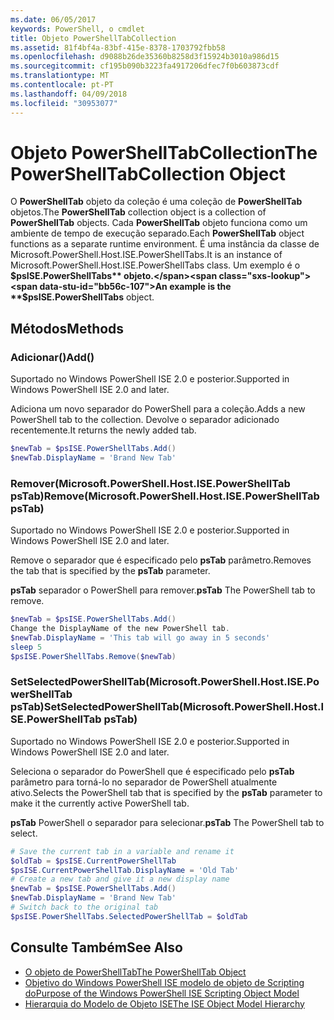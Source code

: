 ```yaml
---
ms.date: 06/05/2017
keywords: PowerShell, o cmdlet
title: Objeto PowerShellTabCollection
ms.assetid: 81f4bf4a-83bf-415e-8378-1703792fbb58
ms.openlocfilehash: d9088b26de35360b8258d3f15924b3010a986d15
ms.sourcegitcommit: cf195b090b3223fa4917206dfec7f0b603873cdf
ms.translationtype: MT
ms.contentlocale: pt-PT
ms.lasthandoff: 04/09/2018
ms.locfileid: "30953077"
---
```

# <a name="the-powershelltabcollection-object"></a><span data-ttu-id="bb56c-103">Objeto PowerShellTabCollection</span><span class="sxs-lookup"><span data-stu-id="bb56c-103">The PowerShellTabCollection Object</span></span>

<span data-ttu-id="bb56c-104">O **PowerShellTab** objeto da coleção é uma coleção de **PowerShellTab** objetos.</span><span class="sxs-lookup"><span data-stu-id="bb56c-104">The **PowerShellTab** collection object is a collection of **PowerShellTab** objects.</span></span> <span data-ttu-id="bb56c-105">Cada **PowerShellTab** objeto funciona como um ambiente de tempo de execução separado.</span><span class="sxs-lookup"><span data-stu-id="bb56c-105">Each **PowerShellTab** object functions as a separate runtime environment.</span></span> <span data-ttu-id="bb56c-106">É uma instância da classe de Microsoft.PowerShell.Host.ISE.PowerShellTabs.</span><span class="sxs-lookup"><span data-stu-id="bb56c-106">It is an instance of Microsoft.PowerShell.Host.ISE.PowerShellTabs class.</span></span> <span data-ttu-id="bb56c-107">Um exemplo é o **$psISE.PowerShellTabs** objeto.</span><span class="sxs-lookup"><span data-stu-id="bb56c-107">An example is the **$psISE.PowerShellTabs** object.</span></span>

## <a name="methods"></a><span data-ttu-id="bb56c-108">Métodos</span><span class="sxs-lookup"><span data-stu-id="bb56c-108">Methods</span></span>

### <a name="add"></a><span data-ttu-id="bb56c-109">Adicionar\(\)</span><span class="sxs-lookup"><span data-stu-id="bb56c-109">Add\(\)</span></span>

<span data-ttu-id="bb56c-110">Suportado no Windows PowerShell ISE 2.0 e posterior.</span><span class="sxs-lookup"><span data-stu-id="bb56c-110">Supported in Windows PowerShell ISE 2.0 and later.</span></span>

<span data-ttu-id="bb56c-111">Adiciona um novo separador do PowerShell para a coleção.</span><span class="sxs-lookup"><span data-stu-id="bb56c-111">Adds a new PowerShell tab to the collection.</span></span> <span data-ttu-id="bb56c-112">Devolve o separador adicionado recentemente.</span><span class="sxs-lookup"><span data-stu-id="bb56c-112">It returns the newly added tab.</span></span>

```powershell
$newTab = $psISE.PowerShellTabs.Add()
$newTab.DisplayName = 'Brand New Tab'
```

### <a name="removemicrosoftpowershellhostisepowershelltab-pstab"></a><span data-ttu-id="bb56c-113">Remover\(Microsoft.PowerShell.Host.ISE.PowerShellTab psTab\)</span><span class="sxs-lookup"><span data-stu-id="bb56c-113">Remove\(Microsoft.PowerShell.Host.ISE.PowerShellTab psTab\)</span></span>

<span data-ttu-id="bb56c-114">Suportado no Windows PowerShell ISE 2.0 e posterior.</span><span class="sxs-lookup"><span data-stu-id="bb56c-114">Supported in Windows PowerShell ISE 2.0 and later.</span></span>

<span data-ttu-id="bb56c-115">Remove o separador que é especificado pelo **psTab** parâmetro.</span><span class="sxs-lookup"><span data-stu-id="bb56c-115">Removes the tab that is specified by the **psTab** parameter.</span></span>

<span data-ttu-id="bb56c-116">**psTab** separador o PowerShell para remover.</span><span class="sxs-lookup"><span data-stu-id="bb56c-116">**psTab** The PowerShell tab to remove.</span></span>

```powershell
$newTab = $psISE.PowerShellTabs.Add()
Change the DisplayName of the new PowerShell tab.
$newTab.DisplayName = 'This tab will go away in 5 seconds'
sleep 5
$psISE.PowerShellTabs.Remove($newTab)
```

### <a name="setselectedpowershelltabmicrosoftpowershellhostisepowershelltab-pstab"></a><span data-ttu-id="bb56c-117">SetSelectedPowerShellTab\(Microsoft.PowerShell.Host.ISE.PowerShellTab psTab\)</span><span class="sxs-lookup"><span data-stu-id="bb56c-117">SetSelectedPowerShellTab\(Microsoft.PowerShell.Host.ISE.PowerShellTab psTab\)</span></span>

<span data-ttu-id="bb56c-118">Suportado no Windows PowerShell ISE 2.0 e posterior.</span><span class="sxs-lookup"><span data-stu-id="bb56c-118">Supported in Windows PowerShell ISE 2.0 and later.</span></span>

<span data-ttu-id="bb56c-119">Seleciona o separador do PowerShell que é especificado pelo **psTab** parâmetro para torná-lo no separador de PowerShell atualmente ativo.</span><span class="sxs-lookup"><span data-stu-id="bb56c-119">Selects the PowerShell tab that is specified by the **psTab** parameter to make it the currently active PowerShell tab.</span></span>

<span data-ttu-id="bb56c-120">**psTab** PowerShell o separador para selecionar.</span><span class="sxs-lookup"><span data-stu-id="bb56c-120">**psTab** The PowerShell tab to select.</span></span>

```powershell
# Save the current tab in a variable and rename it
$oldTab = $psISE.CurrentPowerShellTab
$psISE.CurrentPowerShellTab.DisplayName = 'Old Tab'
# Create a new tab and give it a new display name
$newTab = $psISE.PowerShellTabs.Add()
$newTab.DisplayName = 'Brand New Tab'
# Switch back to the original tab
$psISE.PowerShellTabs.SelectedPowerShellTab = $oldTab
```

## <a name="see-also"></a><span data-ttu-id="bb56c-121">Consulte Também</span><span class="sxs-lookup"><span data-stu-id="bb56c-121">See Also</span></span>

- [<span data-ttu-id="bb56c-122">O objeto de PowerShellTab</span><span class="sxs-lookup"><span data-stu-id="bb56c-122">The PowerShellTab Object</span></span>](The-PowerShellTab-Object.md)
- [<span data-ttu-id="bb56c-123">Objetivo do Windows PowerShell ISE modelo de objeto de Scripting do</span><span class="sxs-lookup"><span data-stu-id="bb56c-123">Purpose of the Windows PowerShell ISE Scripting Object Model</span></span>](Purpose-of-the-Windows-PowerShell-ISE-Scripting-Object-Model.md)
- [<span data-ttu-id="bb56c-124">Hierarquia do Modelo de Objeto ISE</span><span class="sxs-lookup"><span data-stu-id="bb56c-124">The ISE Object Model Hierarchy</span></span>](The-ISE-Object-Model-Hierarchy.md)